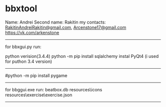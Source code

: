 # bbxtool
Name: Andrei
Second name: Rakitin 
my contacts: RakitinAndreiRakitin@gmail.com, Arcenstone17@gmail.com
https://vk.com/arkenstone



__________________________________________________
for bbxgui.py run:

python verision(3.4.4)
python -m pip install sqlalchemy
instal PyQt4 (i used for puthon 3.4 version)
__________________________________________________

#python -m pip install pygame

_________________________________
for bbggui.exe run: 
beatbox.db 
resources\icons\
resources\exercise\exercise.json
_________________________________
